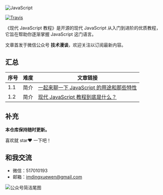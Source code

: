 ![JavaScript](https://user-images.githubusercontent.com/26959437/64472163-b55e6600-d18c-11e9-8417-c3ba5ace10ac.png)

[![Travis](https://img.shields.io/badge/language-JavaScript-blue.svg)](https://developer.apple.com/.md)

《现代 JavaScript 教程》是开源的现代 JavaScript 从入门到进阶的优质教程，它旨在帮助你逐渐掌握 JavaScript 这门语言。

文章首发于微信公众号 **技术漫谈**，欢迎关注以订阅最新内容。

## 汇总

| 序号 | 难度 | 文章链接 |
| ---- | ---- | ------- |
| 1.1 | 简介 | <a href="https://mp.weixin.qq.com/s?__biz=MzU1NTgxMDYxMw==&mid=2247483659&idx=1&sn=ac27a3a9fbc39c0d276df5392de5020c&chksm=fbcfeb51ccb862472ed2fa8a6c897bd9294ef8d213a9f52dcd3e8cab661594b93f496b1eeb0a&token=1907984446&lang=zh_CN#rd" target="_blank">一起来聊一下 JavaScript 的用途和那些特性</a> |
| 1.2 | 简介 | <a href="https://mp.weixin.qq.com/s?__biz=MzU1NTgxMDYxMw==&mid=2247483667&idx=1&sn=0d24863ebc38c37f41ab783622d0f9b9&chksm=fbcfeb49ccb8625f479b3f5e2eb425aaa9821856c64e273fb96ac7b81eddc1c69abe1f0632fc&token=1907984446&lang=zh_CN#rd" target="_blank">现代 JavaScript 教程到底是什么？</a> |

## 补充

**本仓库保持随时更新。**

喜欢就 star❤️ 一下吧！

## 和我交流

- 微信：517010193
- 邮箱：imdingxuewen@gmail.com

![公众号简洁尾图](https://user-images.githubusercontent.com/26959437/64472245-e68b6600-d18d-11e9-984a-ae0161dc2e69.png)
